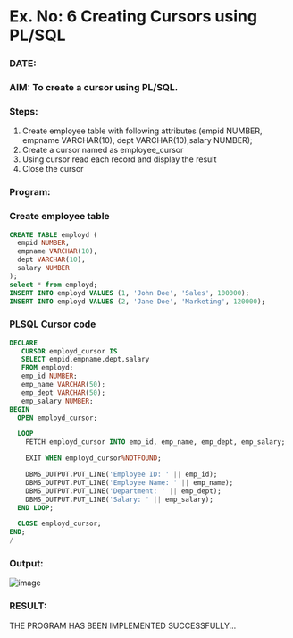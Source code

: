 # Ex. No: 6 Creating Cursors using PL/SQL
### DATE:
### AIM: To create a cursor using PL/SQL.

### Steps:
1. Create employee table with following attributes (empid NUMBER, empname VARCHAR(10), dept VARCHAR(10),salary NUMBER);
2. Create a cursor named as employee_cursor
3. Using cursor read each record and display the result
4. Close the cursor

### Program:
### Create employee table
```SQL
CREATE TABLE employd (
  empid NUMBER,
  empname VARCHAR(10),
  dept VARCHAR(10),
  salary NUMBER
);
select * from employd;
INSERT INTO employd VALUES (1, 'John Doe', 'Sales', 100000);
INSERT INTO employd VALUES (2, 'Jane Doe', 'Marketing', 120000);
```
### PLSQL Cursor code
```SQL
DECLARE
   CURSOR employd_cursor IS
   SELECT empid,empname,dept,salary
   FROM employd;
   emp_id NUMBER;
   emp_name VARCHAR(50);
   emp_dept VARCHAR(50);
   emp_salary NUMBER;
BEGIN
  OPEN employd_cursor;

  LOOP
    FETCH employd_cursor INTO emp_id, emp_name, emp_dept, emp_salary;

    EXIT WHEN employd_cursor%NOTFOUND;

    DBMS_OUTPUT.PUT_LINE('Employee ID: ' || emp_id);
    DBMS_OUTPUT.PUT_LINE('Employee Name: ' || emp_name);
    DBMS_OUTPUT.PUT_LINE('Department: ' || emp_dept);
    DBMS_OUTPUT.PUT_LINE('Salary: ' || emp_salary);
  END LOOP;

  CLOSE employd_cursor;
END;
/
```
### Output:
![image](https://github.com/Sachin-vlr/Ex-no-6-Creating-Cursors-using-PL-SQL/assets/113497666/7812831b-25e6-4caa-9ad9-67d25b1642fe)

### RESULT:
THE PROGRAM HAS BEEN IMPLEMENTED SUCCESSFULLY...


